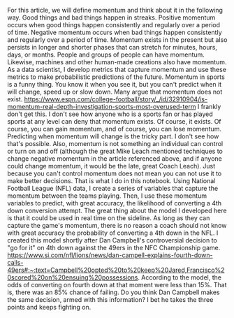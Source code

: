 For this article, we will define momentum and think about it in the following way.
Good things and bad things happen in streaks. Positive momentum occurs when good things happen consistently and regularly over a period of time. Negative momentum occurs when bad things happen consistently and regularly over a period of time. Momentum exists in the present but also persists in longer and shorter phases that can stretch for minutes, hours, days, or months. People and groups of people can have momentum. Likewise, machines and other human-made creations also have momentum.
As a data scientist, I develop metrics that capture momentum and use these metrics to make probabilistic predictions of the future.
Momentum in sports is a funny thing. You know it when you see it, but you can't predict when it will change, speed up or slow down.
Many argue that momentum does not exist.
https://www.espn.com/college-football/story/_/id/32910904/is-momentum-real-depth-investigation-sports-most-overused-term
I frankly don't get this. I don't see how anyone who is a sports fan or has played sports at any level can deny that momentum exists. Of course, it exists. Of course, you can gain momentum, and of course, you can lose momentum. Predicting when momentum will change is the tricky part. I don't see how that's possible. Also, momentum is not something an individual can control or turn on and off (although the great Mike Leach mentioned techniques to change negative momentum in the article referenced above, and if anyone could change momentum, it would be the late, great Coach Leach). Just because you can't control momentum does not mean you can not use it to make better decisions. That is what I do in this notebook. Using National Football League (NFL) data, I create a series of variables that capture the momentum between the teams playing. Then, I use these momentum variables to predict, with great accuracy, the likelihood of converting a 4th down conversion attempt. The great thing about the model I developed here is that it could be used in real time on the sideline. As long as they can capture the game's momentum, there is no reason a coach should not know with great accuracy the probability of converting a 4th down in the NFL.
I created this model shortly after Dan Campbell's controversial decision to "go for it" on 4th down against the 49ers in the NFC Championship game.
https://www.si.com/nfl/lions/news/dan-campell-explains-fourth-down-calls-49ers#:~:text=Campbell%20opted%20to%20keep%20Jared,Francisco%20scored%20on%20ensuing%20possessions.
According to the model, the odds of converting on fourth down at that moment were less than 15%. That is, there was an 85% chance of failing. Do you think Dan Campbell makes the same decision, armed with this information? I bet he takes the three points and keeps fighting on.
